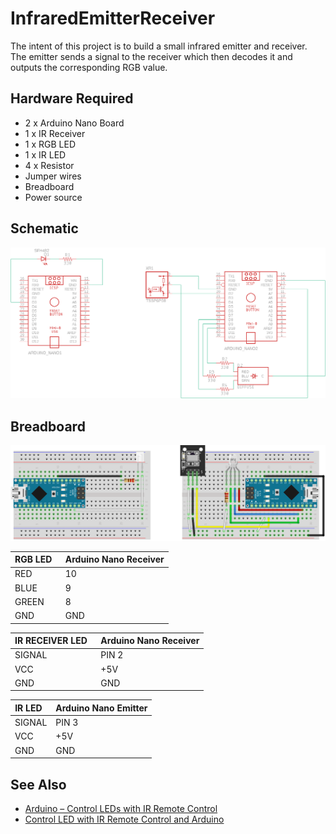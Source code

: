 # InfraredEmitterReceiver

<p>The intent of this project is to build a small infrared emitter and receiver. The emitter sends a signal to the receiver which then decodes it and outputs the corresponding RGB value.</p>

<h2>Hardware Required</h2>

<ul>
  <li>2 x Arduino Nano Board</li>
  <li>1 x IR Receiver</li>
  <li>1 x RGB LED</li>
  <li>1 x IR LED</li>
  <li>4 x Resistor</li>
  <li>Jumper wires</li>
  <li>Breadboard</li>
  <li>Power source</li>

</ul>

<h2>Schematic</h2>

<img src="https://github.com/greeneyedgeek/InfraredEmitterReceiver/blob/master/schematic.png" alt="Schematic">

<h2>Breadboard</h2>

<img src="https://github.com/greeneyedgeek/InfraredEmitterReceiver/blob/master/breadboard.png" alt="Breadboard">
  
RGB LED &nbsp;     | Arduino Nano Receiver
-------------------|----------------------
RED                | 10 
BLUE               | 9
GREEN              | 8
GND                | GND

IR RECEIVER LED &nbsp; | Arduino Nano Receiver
-----------------------|----------------------
SIGNAL                 | PIN 2
VCC                    | +5V
GND                    | GND

IR LED &nbsp;      | Arduino Nano Emitter
-------------------|---------------------
SIGNAL             | PIN 3
VCC                | +5V
GND                | GND


<h2>See Also</h2>
<ul>
    <li><a class="urllink" href="https://randomnerdtutorials.com/arduino-ir-remote-control/" rel="nofollow" target="_blank">Arduino – Control LEDs with IR Remote Control</a></li>
  <li><a class="urllink" href="https://arduino-projects-free.blogspot.com/2017/04/control-led-with-ir-remote-control-and.html" rel="nofollow" target="_blank">Control LED with IR Remote Control and Arduino </a></li>
  
  
</ul>
